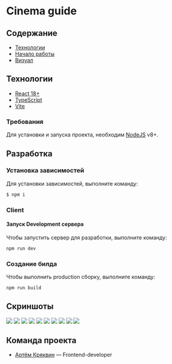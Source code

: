 # Cinema guide

## Содержание
- [Технологии](#технологии)
- [Начало работы](#разработка)
- [Визуал](#скриншоты)

## Технологии
  - [React 18+](https://react.dev/)
  - [TypeScript](https://www.typescriptlang.org/)
  - [Vite](https://vitejs.dev/)

### Требования
Для установки и запуска проекта, необходим [NodeJS](https://nodejs.org/) v8+.

## Разработка
### Установка зависимостей
Для установки зависимостей, выполните команду:
```sh
$ npm i
```
### Client
#### Запуск Development сервера
Чтобы запустить сервер для разработки, выполните команду:
```sh
npm run dev
```

### Создание билда
Чтобы выполнить production сборку, выполните команду: 
```sh
npm run build
```

## Скриншоты
  ![](./screenshots/chrome_TwleuUUQD3.jpg)
  ![](./screenshots/chrome_eO4mpBj0Xv.jpg)
  ![](./screenshots/chrome_78DX6URUhz.jpg)
  ![](./screenshots/chrome_qGP95XneLF.jpg)
  ![](./screenshots/chrome_8IEdGE8H1v.jpg)
  ![](./screenshots/chrome_BXKgc6WiDF.jpg)
  ![](./screenshots/chrome_MdbDEc6Dcd.jpg)
  ![](./screenshots/chrome_5D5gyoBAOF.jpg)
  ![](./screenshots/chrome_4xl3cCzpzE.jpg)
  ![](./screenshots/chrome_h9wGMH1sR6.jpg)
  

## Команда проекта
- [Артём Кряквин](https://t.me/art_kryy) — Frontend-developer
